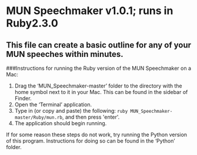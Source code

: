 # MUN Speechmaker v1.0.1; runs in Ruby2.3.0

## This file can create a basic outline for any of your MUN speeches within minutes.

###Instructions for running the Ruby version of the MUN Speechmaker on a Mac:

1. Drag the ‘MUN_Speechmaker-master’ folder to the directory with the home symbol next to it in your Mac. This can be found in the sidebar of Finder.
2. Open the ‘Terminal’ application.
3. Type in (or copy and paste) the following: `ruby MUN_Speechmaker-master/Ruby/mun.rb`, and then press 'enter'.
4. The application should begin running.

If for some reason these steps do not work, try running the Python version of this program. Instructions for doing so can be found in the ‘Python’ folder.
